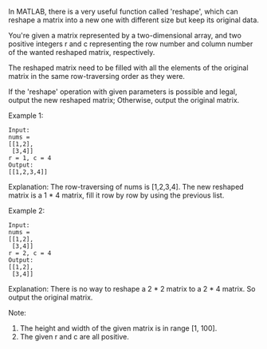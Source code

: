 In MATLAB, there is a very useful function called 'reshape', which can reshape a matrix into a new one with different size but keep its original data.

You're given a matrix represented by a two-dimensional array, and two positive integers r and c representing the row number and column number of the wanted reshaped matrix, respectively.

The reshaped matrix need to be filled with all the elements of the original matrix in the same row-traversing order as they were.

If the 'reshape' operation with given parameters is possible and legal, output the new reshaped matrix; Otherwise, output the original matrix.

Example 1:

~~~
Input:
nums =
[[1,2],
 [3,4]]
r = 1, c = 4
Output:
[[1,2,3,4]]
~~~

Explanation:
The row-traversing of nums is [1,2,3,4]. The new reshaped matrix is a 1 * 4 matrix, fill it row by row by using the previous list.

Example 2:

~~~
Input:
nums =
[[1,2],
 [3,4]]
r = 2, c = 4
Output:
[[1,2],
 [3,4]]
~~~

Explanation:
There is no way to reshape a 2 * 2 matrix to a 2 * 4 matrix. So output the original matrix.

Note:

1. The height and width of the given matrix is in range [1, 100].
1. The given r and c are all positive.

